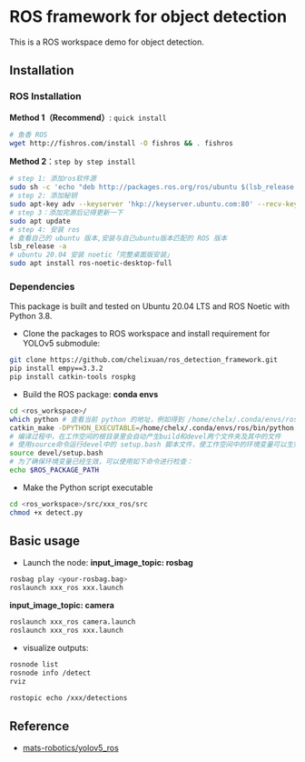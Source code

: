 # ROS framework for object detection
This is a ROS workspace demo for object detection.

## Installation

### ROS Installation
**Method 1（Recommend）**: `quick install`
```bash
# 鱼香 ROS
wget http://fishros.com/install -O fishros && . fishros
```
**Method 2**：`step by step install`
```bash
# step 1: 添加ros软件源
sudo sh -c 'echo "deb http://packages.ros.org/ros/ubuntu $(lsb_release -sc) main" > /etc/apt/sources.list.d/ros-latest.list'
# step 2: 添加秘钥
sudo apt-key adv --keyserver 'hkp://keyserver.ubuntu.com:80' --recv-key C1CF6E31E6BADE8868B172B4F42ED6FBAB17C654
# step 3：添加完源后记得更新一下
sudo apt update
# step 4: 安装 ros
# 查看自己的 ubuntu 版本,安装与自己ubuntu版本匹配的 ROS 版本
lsb_release -a
# ubuntu 20.04 安装 noetic「完整桌面版安装」
sudo apt install ros-noetic-desktop-full
```

### Dependencies
This package is built and tested on Ubuntu 20.04 LTS and ROS Noetic with Python 3.8.

* Clone the packages to ROS workspace and install requirement for YOLOv5 submodule:
 
```bash
git clone https://github.com/chelixuan/ros_detection_framework.git
pip install empy==3.3.2
pip install catkin-tools rospkg
```

* Build the ROS package:
**conda envs**
```bash
cd <ros_workspace>/
which python # 查看当前 python 的地址，例如得到 /home/chelx/.conda/envs/ros/bin/python
catkin_make -DPYTHON_EXECUTABLE=/home/chelx/.conda/envs/ros/bin/python # 使用当前环境的python，编译
# 编译过程中，在工作空间的根目录里会自动产生build和devel两个文件夹及其中的文件
# 使用source命令运行devel中的 setup.bash 脚本文件，使工作空间中的环境变量可以生效
source devel/setup.bash
# 为了确保环境变量已经生效，可以使用如下命令进行检查：
echo $ROS_PACKAGE_PATH
```

* Make the Python script executable 
```bash
cd <ros_workspace>/src/xxx_ros/src
chmod +x detect.py
```

## Basic usage
* Launch the node:
**input_image_topic: rosbag**
```bash
rosbag play <your-rosbag.bag>
roslaunch xxx_ros xxx.launch
```
**input_image_topic: camera**
```bash
roslaunch xxx_ros camera.launch
roslaunch xxx_ros xxx.launch
```

* visualize outputs:
```bash
rosnode list
rosnode info /detect
rviz

rostopic echo /xxx/detections
```

## Reference
* [mats-robotics/yolov5_ros](https://github.com/mats-robotics/yolov5_ros)
